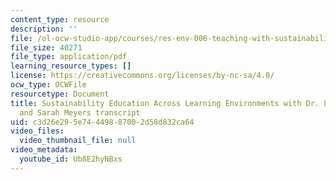 ```yaml
---
content_type: resource
description: ''
file: /ol-ocw-studio-app/courses/res-env-006-teaching-with-sustainability-january-iap-2022/Ub8E2hyNBxs_transcript.pdf
file_size: 40271
file_type: application/pdf
learning_resource_types: []
license: https://creativecommons.org/licenses/by-nc-sa/4.0/
ocw_type: OCWFile
resourcetype: Document
title: Sustainability Education Across Learning Environments with Dr. Liz Potter-Nelson
  and Sarah Meyers transcript
uid: c3d26e29-5e74-4498-8700-2d58d832ca64
video_files:
  video_thumbnail_file: null
video_metadata:
  youtube_id: Ub8E2hyNBxs
---
```

